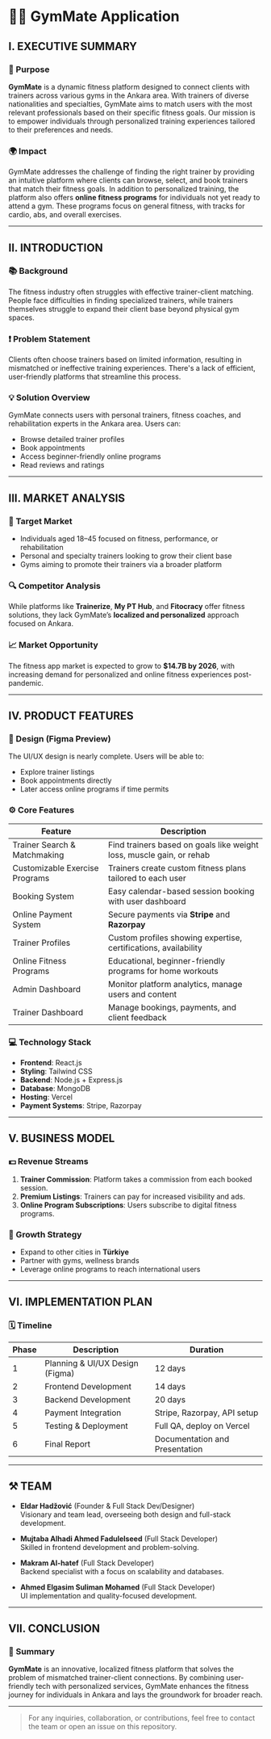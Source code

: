 # 🏋️‍♂️ GymMate Application

## I. EXECUTIVE SUMMARY

### 🎯 Purpose
**GymMate** is a dynamic fitness platform designed to connect clients with trainers across various gyms in the Ankara area. With trainers of diverse nationalities and specialties, GymMate aims to match users with the most relevant professionals based on their specific fitness goals. Our mission is to empower individuals through personalized training experiences tailored to their preferences and needs.

### 🌍 Impact
GymMate addresses the challenge of finding the right trainer by providing an intuitive platform where clients can browse, select, and book trainers that match their fitness goals. In addition to personalized training, the platform also offers **online fitness programs** for individuals not yet ready to attend a gym. These programs focus on general fitness, with tracks for cardio, abs, and overall exercises.

---

## II. INTRODUCTION

### 📚 Background
The fitness industry often struggles with effective trainer-client matching. People face difficulties in finding specialized trainers, while trainers themselves struggle to expand their client base beyond physical gym spaces.

### ❗ Problem Statement
Clients often choose trainers based on limited information, resulting in mismatched or ineffective training experiences. There's a lack of efficient, user-friendly platforms that streamline this process.

### 💡 Solution Overview
GymMate connects users with personal trainers, fitness coaches, and rehabilitation experts in the Ankara area. Users can:
- Browse detailed trainer profiles
- Book appointments
- Access beginner-friendly online programs
- Read reviews and ratings

---

## III. MARKET ANALYSIS

### 🎯 Target Market
- Individuals aged 18–45 focused on fitness, performance, or rehabilitation
- Personal and specialty trainers looking to grow their client base
- Gyms aiming to promote their trainers via a broader platform

### 🔍 Competitor Analysis
While platforms like **Trainerize**, **My PT Hub**, and **Fitocracy** offer fitness solutions, they lack GymMate’s **localized and personalized** approach focused on Ankara.

### 📈 Market Opportunity
The fitness app market is expected to grow to **$14.7B by 2026**, with increasing demand for personalized and online fitness experiences post-pandemic.

---

## IV. PRODUCT FEATURES

### 🎨 Design (Figma Preview)
The UI/UX design is nearly complete. Users will be able to:
- Explore trainer listings
- Book appointments directly
- Later access online programs if time permits

### ⚙️ Core Features

| Feature                    | Description |
|---------------------------|-------------|
| Trainer Search & Matchmaking | Find trainers based on goals like weight loss, muscle gain, or rehab |
| Customizable Exercise Programs | Trainers create custom fitness plans tailored to each user |
| Booking System | Easy calendar-based session booking with user dashboard |
| Online Payment System | Secure payments via **Stripe** and **Razorpay** |
| Trainer Profiles | Custom profiles showing expertise, certifications, availability |
| Online Fitness Programs | Educational, beginner-friendly programs for home workouts |
| Admin Dashboard | Monitor platform analytics, manage users and content |
| Trainer Dashboard | Manage bookings, payments, and client feedback |

### 💻 Technology Stack

- **Frontend**: React.js  
- **Styling**: Tailwind CSS  
- **Backend**: Node.js + Express.js  
- **Database**: MongoDB  
- **Hosting**: Vercel  
- **Payment Systems**: Stripe, Razorpay

---

## V. BUSINESS MODEL

### 💵 Revenue Streams
1. **Trainer Commission**: Platform takes a commission from each booked session.
2. **Premium Listings**: Trainers can pay for increased visibility and ads.
3. **Online Program Subscriptions**: Users subscribe to digital fitness programs.

### 🚀 Growth Strategy
- Expand to other cities in **Türkiye**
- Partner with gyms, wellness brands
- Leverage online programs to reach international users

---

## VI. IMPLEMENTATION PLAN

### 🗓️ Timeline

| Phase | Description | Duration |
|-------|-------------|----------|
| 1 | Planning & UI/UX Design (Figma) | 12 days |
| 2 | Frontend Development | 14 days |
| 3 | Backend Development | 20 days |
| 4 | Payment Integration | Stripe, Razorpay, API setup |
| 5 | Testing & Deployment | Full QA, deploy on Vercel |
| 6 | Final Report | Documentation and Presentation |

---

## ⚒️ TEAM

- **Eldar Hadžović** (Founder & Full Stack Dev/Designer)  
  Visionary and team lead, overseeing both design and full-stack development.

- **Mujtaba Alhadi Ahmed Fadulelseed** (Full Stack Developer)  
  Skilled in frontend development and problem-solving.

- **Makram Al-hatef** (Full Stack Developer)  
  Backend specialist with a focus on scalability and databases.

- **Ahmed Elgasim Suliman Mohamed** (Full Stack Developer)  
  UI implementation and quality-focused development.

---

## VII. CONCLUSION

### 🔄 Summary
**GymMate** is an innovative, localized fitness platform that solves the problem of mismatched trainer-client connections. By combining user-friendly tech with personalized services, GymMate enhances the fitness journey for individuals in Ankara and lays the groundwork for broader reach.

---

> For any inquiries, collaboration, or contributions, feel free to contact the team or open an issue on this repository.
